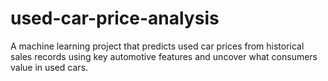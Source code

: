 # used-car-price-analysis
A machine learning project that predicts used car prices from historical sales records using key automotive features and uncover what consumers value in used cars.



